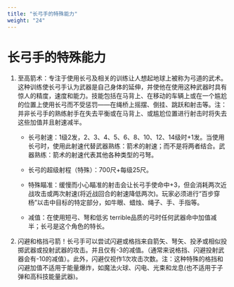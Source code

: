 ```yaml
---
title: "长弓手的特殊能力"
weight: "24"
---
```

# 长弓手的特殊能力

1. 至高箭术：专注于使用长弓及相关的训练让人想起地球上被称为弓道的武术。这种训练使长弓手认为武器是自己身体的延伸，并使他在使用这种武器时具有惊人的精度，速度和能力。技能包括在马背上、在移动的车辆上或在一个尴尬的位置上使用长弓而不受惩罚——在绳桥上摇摆、倒挂、跳跃和射击等。注：并非长弓手的熟练射手在失去平衡或在马背上、或尴尬位置进行射击时将失去这些加值并且射速减半。

   - 长弓射速：1级2发，2、3、4、5、6、8、10、12、14级时+1发。当使用长弓时，使用此射速代替武器熟练：箭术的射速；而不是将两者结合。武器熟练：箭术的射速代表其他各种类型的弓弩。

   - 长弓的超级射程（特殊）：700尺+每级25尺。

   - 特殊瞄准：缓慢而小心瞄准的射击会让长弓手使命中+3，但会消耗两次近战攻击或两次射速(将近战回合的射速降低两次)。玩家必须进行“百步穿杨”以击中目标的特定部分，如牛眼、蜡烛、绳子、手、手指等。

   - 减值：在使用短弓、弩和低劣 terrible品质的弓时任何武器命中加值减半；长弓是这个角色的特长。

2. 闪避和格挡弓箭！长弓手可以尝试闪避或格挡来自箭矢、弩矢、投矛或相似投掷武器或投射武器的攻击。并且仅有-3的减值。（通常来说格挡、闪避投射武器会有-10的减值）。此外，闪避仅视作1次攻击次数。注：这种特殊的格挡和闪避加值不适用于能量爆炸，如魔法火球、闪电、光束和龙息(也不适用于子弹和高科技能量武器)。
